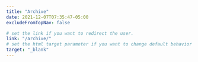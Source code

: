 ```yaml
---
title: "Archive"
date: 2021-12-07T07:35:47-05:00
excludeFromTopNav: false

# set the link if you want to redirect the user.
link: "/archive/"
# set the html target parameter if you want to change default behavior
target: "_blank"
---
```

